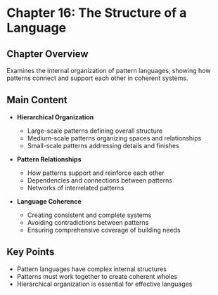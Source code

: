 # Chapter 16: The Structure of a Language

## Chapter Overview
Examines the internal organization of pattern languages, showing how patterns connect and support each other in coherent systems.

## Main Content
- **Hierarchical Organization**
  - Large-scale patterns defining overall structure
  - Medium-scale patterns organizing spaces and relationships
  - Small-scale patterns addressing details and finishes

- **Pattern Relationships**
  - How patterns support and reinforce each other
  - Dependencies and connections between patterns
  - Networks of interrelated patterns

- **Language Coherence**
  - Creating consistent and complete systems
  - Avoiding contradictions between patterns
  - Ensuring comprehensive coverage of building needs

## Key Points
- Pattern languages have complex internal structures
- Patterns must work together to create coherent wholes
- Hierarchical organization is essential for effective languages